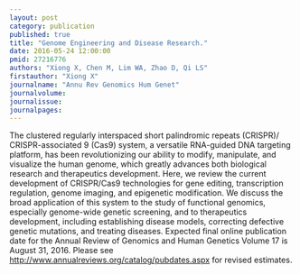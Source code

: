 ```yaml
---
layout: post
category: publication
published: true
title: "Genome Engineering and Disease Research."
date: 2016-05-24 12:00:00
pmid: 27216776
authors: "Xiong X, Chen M, Lim WA, Zhao D, Qi LS"
firstauthor: "Xiong X"
journalname: "Annu Rev Genomics Hum Genet"
journalvolume: 
journalissue: 
journalpages: 
---
```


The clustered regularly interspaced short palindromic repeats (CRISPR)/ CRISPR-associated 9 (Cas9) system, a versatile RNA-guided DNA targeting platform, has been revolutionizing our ability to modify, manipulate, and visualize the human genome, which greatly advances both biological research and therapeutics development. Here, we review the current development of CRISPR/Cas9 technologies for gene editing, transcription regulation, genome imaging, and epigenetic modification. We discuss the broad application of this system to the study of functional genomics, especially genome-wide genetic screening, and to therapeutics development, including establishing disease models, correcting defective genetic mutations, and treating diseases. Expected final online publication date for the Annual Review of Genomics and Human Genetics Volume 17 is August 31, 2016. Please see http://www.annualreviews.org/catalog/pubdates.aspx for revised estimates.

